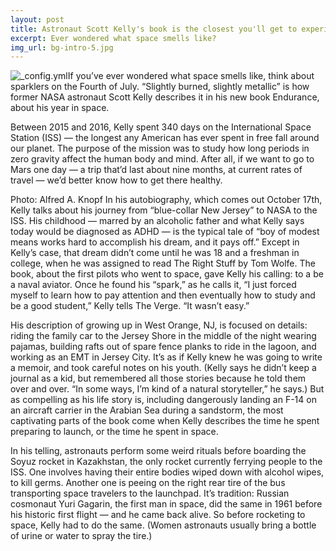 ```yaml
---
layout: post
title: Astronaut Scott Kelly's book is the closest you'll get to experiencing space yourself
excerpt: Ever wondered what space smells like?
img_url: bg-intro-5.jpg
---
```

![_config.yml](http://cdn.vox-cdn.com/thumbor/isHprYW9AIAoVL4FwWwTWJ2zQ88=/0x0:2040x1360/920x613/filters:focal(857x517:1183x843):format(webp)/cdn.vox-cdn.com/uploads/chorus_image/image/57146105/jbareham_160526_1073_0011.0.0.jpg)If you’ve ever wondered what space smells like, think about sparklers on the Fourth of July. “Slightly burned, slightly metallic” is how former NASA astronaut Scott Kelly describes it in his new book Endurance, about his year in space.

Between 2015 and 2016, Kelly spent 340 days on the International Space Station (ISS) — the longest any American has ever spent in free fall around our planet. The purpose of the mission was to study how long periods in zero gravity affect the human body and mind. After all, if we want to go to Mars one day — a trip that’d last about nine months, at current rates of travel — we’d better know how to get there healthy.


Photo: Alfred A. Knopf
In his autobiography, which comes out October 17th, Kelly talks about his journey from “blue-collar New Jersey” to NASA to the ISS. His childhood — marred by an alcoholic father and what Kelly says today would be diagnosed as ADHD — is the typical tale of “boy of modest means works hard to accomplish his dream, and it pays off.” Except in Kelly’s case, that dream didn’t come until he was 18 and a freshman in college, when he was assigned to read The Right Stuff by Tom Wolfe. The book, about the first pilots who went to space, gave Kelly his calling: to a be a naval aviator. Once he found his “spark,” as he calls it, “I just forced myself to learn how to pay attention and then eventually how to study and be a good student,” Kelly tells The Verge. “It wasn’t easy.”

His description of growing up in West Orange, NJ, is focused on details: riding the family car to the Jersey Shore in the middle of the night wearing pajamas, building rafts out of spare fence planks to ride in the lagoon, and working as an EMT in Jersey City. It’s as if Kelly knew he was going to write a memoir, and took careful notes on his youth. (Kelly says he didn’t keep a journal as a kid, but remembered all those stories because he told them over and over. “In some ways, I’m kind of a natural storyteller,” he says.) But as compelling as his life story is, including dangerously landing an F-14 on an aircraft carrier in the Arabian Sea during a sandstorm, the most captivating parts of the book come when Kelly describes the time he spent preparing to launch, or the time he spent in space.

In his telling, astronauts perform some weird rituals before boarding the Soyuz rocket in Kazakhstan, the only rocket currently ferrying people to the ISS. One involves having their entire bodies wiped down with alcohol wipes, to kill germs. Another one is peeing on the right rear tire of the bus transporting space travelers to the launchpad. It’s tradition: Russian cosmonaut Yuri Gagarin, the first man in space, did the same in 1961 before his historic first flight — and he came back alive. So before rocketing to space, Kelly had to do the same. (Women astronauts usually bring a bottle of urine or water to spray the tire.)
